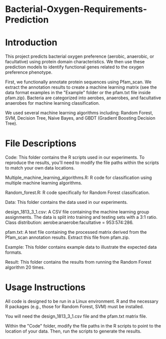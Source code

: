 # Bacterial-Oxygen-Requirements-Prediction

# Introduction
   This project predicts bacterial oxygen preference (aerobic, anaerobic, or facultative)
   using protein domain characteristics. We then use these prediction models to identify 
   functional genes related to the oxygen preference phenotype.
   
   First, we functionally annotate protein sequences using Pfam_scan. We extract the 
   annotation results to create a machine learning matrix (see the data format examples 
   in the "Example" folder or the pfam.txt file inside pfam.zip). Bacteria are categorized 
   into aerobes, anaerobes, and facultative anaerobes for machine learning classification.
   
   We used several machine learning algorithms including: Random Forest, SVM, Decision Tree,
   Naive Bayes, and GBDT (Gradient Boosting Decision Tree).
   
# File Descriptions
   Code: This folder contains the R scripts used in our experiments. To reproduce the results, 
   you'll need to modify the file paths within the scripts to match your own data locations.
   
   Multiple_machine_learning_algorithms.R: R code for classification using multiple machine 
   learning algorithms.
   
   Random_forest.R: R code specifically for Random Forest classification.
   
   Data: This folder contains the data used in our experiments.
   
   design_1813_3_1.csv: A CSV file containing the machine learning group assignments. 
   The data is split into training and testing sets with a 3:1 ratio. Class distribution: 
   aerobe:anaerobe:facultative = 953:574:286.
   
   pfam.txt: A text file containing the processed matrix derived from the Pfam_scan annotation 
   results. Extract this file from pfam.zip.
   
   Example: This folder contains example data to illustrate the expected data formats.
   
   Result: This folder contains the results from running the Random Forest algorithm 20 times.
   
# Usage Instructions
   All code is designed to be run in a Linux environment. R and the necessary R packages 
   (e.g., those for Random Forest, SVM) must be installed.
   
   You will need the design_1813_3_1.csv file and the pfam.txt matrix file.
   
   Within the "Code" folder, modify the file paths in the R scripts to point to the location 
   of your data. Then, run the scripts to generate the results.
   
